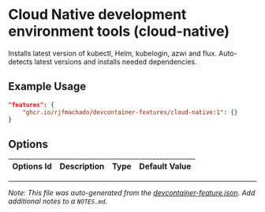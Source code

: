 
# Cloud Native development environment tools (cloud-native)

Installs latest version of kubectl, Helm, kubelogin, azwi and flux. Auto-detects latest versions and installs needed dependencies.

## Example Usage

```json
"features": {
    "ghcr.io/rjfmachado/devcontainer-features/cloud-native:1": {}
}
```

## Options

| Options Id | Description | Type | Default Value |
|-----|-----|-----|-----|




---

_Note: This file was auto-generated from the [devcontainer-feature.json](https://github.com/rjfmachado/devcontainer-features/blob/main/src/cloud-native/devcontainer-feature.json).  Add additional notes to a `NOTES.md`._
